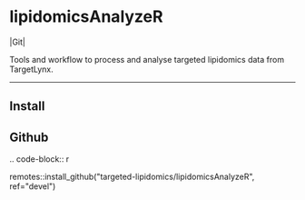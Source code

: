 lipidomicsAnalyzeR
==============================================
|Git|

Tools and workflow to process and analyse targeted lipidomics data from TargetLynx.

------------
Install
------------


Github
------------

.. code-block:: r

  remotes::install_github("targeted-lipidomics/lipidomicsAnalyzeR", ref="devel")
